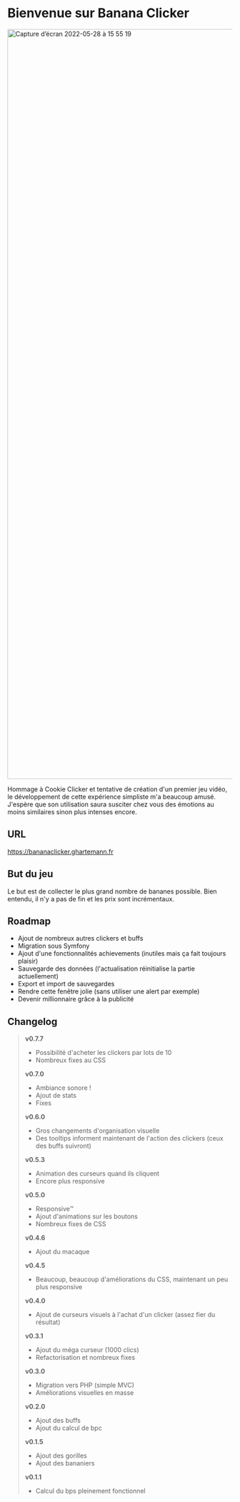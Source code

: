 # Bienvenue sur Banana Clicker

<img width="1680" alt="Capture d’écran 2022-05-28 à 15 55 19" src="https://user-images.githubusercontent.com/36921636/170828553-4ff4ec8e-1058-4337-a235-27d9af82a926.png">

Hommage à Cookie Clicker et tentative de création d'un premier jeu vidéo, le développement de cette expérience simpliste m'a beaucoup amusé. J'espère que son utilisation saura susciter chez vous des émotions au moins similaires sinon plus intenses encore.

## URL
https://bananaclicker.ghartemann.fr

## But du jeu
Le but est de collecter le plus grand nombre de bananes possible. Bien entendu, il n'y a pas de fin et les prix sont incrémentaux.

## Roadmap
* Ajout de nombreux autres clickers et buffs
* Migration sous Symfony
* Ajout d'une fonctionnalités achievements (inutiles mais ça fait toujours plaisir)
* Sauvegarde des données (l'actualisation réinitialise la partie actuellement)
* Export et import de sauvegardes
* Rendre cette fenêtre jolie (sans utiliser une alert par exemple)
* Devenir millionnaire grâce à la publicité

## Changelog
> **v0.7.7**
>   * Possibilité d'acheter les clickers par lots de 10
>   * Nombreux fixes au CSS
>
> **v0.7.0**
>   * Ambiance sonore !
>   * Ajout de stats
>   * Fixes
>
> **v0.6.0**
>   * Gros changements d'organisation visuelle
>   * Des tooltips informent maintenant de l'action des clickers (ceux des buffs suivront)
>
> **v0.5.3**
>   * Animation des curseurs quand ils cliquent
>   * Encore plus responsive
>
> **v0.5.0**
>   * Responsive™
>   * Ajout d'animations sur les boutons
>   * Nombreux fixes de CSS
>
> **v0.4.6**
>    * Ajout du macaque
>
> **v0.4.5**
>    * Beaucoup, beaucoup d'améliorations du CSS, maintenant un peu plus responsive
>
> **v0.4.0**
>    * Ajout de curseurs visuels à l'achat d'un clicker (assez fier du résultat)
>
> **v0.3.1**
>    * Ajout du méga curseur (1000 clics)
>    * Refactorisation et nombreux fixes
>
> **v0.3.0**
>    * Migration vers PHP (simple MVC)
>    * Améliorations visuelles en masse
>
> **v0.2.0**
>    * Ajout des buffs
>    * Ajout du calcul de bpc
>
> **v0.1.5**
>    * Ajout des gorilles
>    * Ajout des bananiers
>
> **v0.1.1**
>    * Calcul du bps pleinement fonctionnel
